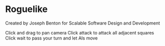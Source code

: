 # Roguelike
Created by Joseph Benton for Scalable Software Design and Development

Click and drag to pan camera
Click attack to attack all adjacent squares
Click wait to pass your turn and let AIs move
